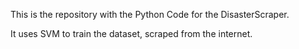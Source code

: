 This is the repository with the Python Code for the DisasterScraper.

It uses SVM to train the dataset, scraped from the internet.
